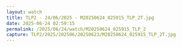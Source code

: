 ```yaml
---
layout: watch
title: TLP2 - 24/06/2025 - M20250624_025915_TLP_2T.jpg
date: 2025-06-24 02:59:15
permalink: /2025/06/24/watch/M20250624_025915_TLP_2
capture: TLP2/2025/202506/20250623/M20250624_025915_TLP_2T.jpg
---
```

